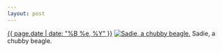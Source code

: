 ```yaml
---
layout: post
---
```


<p>
  <time><a href="/46">{{ page.date | date: "%B %e, %Y" }}</a></time>
  <a href="/46"><img src="{{ site.assets_url }}/46-640.jpg" srcset="{{ site.assets_url }}/46-1280.jpg 1280w, {{ site.assets_url }}/46-960.jpg 960w, {{ site.assets_url }}/46-640.jpg 640w, {{ site.assets_url }}/46-320.jpg 320w" sizes="(min-width: 700px) 50vw, calc(100vw - 2rem)" alt="Sadie, a chubby beagle." /></a>
  <span>Sadie, a chubby beagle.</span>
</p>

